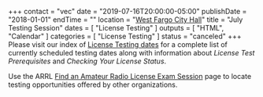+++
contact = "vec"
date = "2019-07-16T20:00:00-05:00"
publishDate = "2018-01-01"
endTime = ""
location = "[West Fargo City Hall](/places/west-fargo-city-hall/)"
title = "July Testing Session"
dates = [ "License Testing" ]
outputs = [ "HTML", "Calendar" ]
categories = [ "License Testing" ]
status = "canceled"
+++
Please visit our index of [License Testing dates](/dates/license-testing/) for a
complete list of currently scheduled testing dates along with information
about *License Test Prerequisites* and *Checking Your License Status*.

Use the ARRL 
[Find an Amateur Radio License Exam Session](http://www.arrl.org/find-an-amateur-radio-license-exam-session)
page to locate testing opportunities offered by other organizations.
